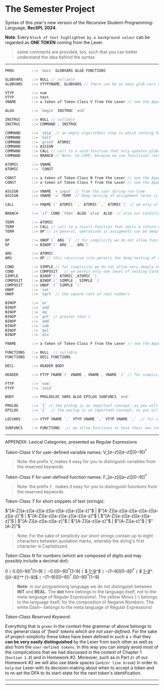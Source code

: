 # The Semester Project

Syntax of this year's new version of the Recursive Student-Programming-Language, **RecSPL 2024**.

**Note**: Every `block of text highlighted by a background colour` can be regarded as **ONE TOKEN** coming from the Lexer.

> some comments are provided, too, such that you can better understand the idea behind the syntax

---

```go
PROG        ::= `main` GLOBVARS ALGO FUNCTIONS

GLOBVARS    ::= NULL // nullable
GLOBVARS    ::= VTYPVNAME, GLOBVARS // there can be as many glob-vars as we like

VTYP        ::= num
VTYP        ::= text
VNAME       ::= a token of Token-Class V from the Lexer // see the Appendix below

ALGO        ::= `begin` INSTRUC `end`

INSTRUC     ::= NULL // nullable
INSTRUC     ::= COMMAND ; INSTRUC

COMMAND     ::= `skip` // an empty algorithmic step in which nothing happens
COMMAND     ::= `halt`
COMMAND     ::= `print` ATOMIC
COMMAND     ::= ASSIGN
COMMAND     ::= CALL // call to a void-function that only updates global variables
COMMAND     ::= BRANCH // Note: no LOOP, because we use functional recursions instead of loops

ATOMIC      ::= VNAME
ATOMIC      ::=  CONST

CONST       ::= a token of Token-Class N from the Lexer // see the Appendix below
CONST       ::= a token of Token-Class T from the Lexer // see the Appendix below

ASSIGN      ::= VNAME `< input` // from the user during run-time
ASSIGN      ::= VNAME `=` TERM  // Deep nesting of assignment terms is allowed: see below

CALL        ::= FNAME`(` ATOMIC `,` ATOMIC `,` ATOMIC`)` // we only allow un-nested params such that our Project will not get too complicated

BRANCH      ::= `if` COND `then` ALGO `else` ALGO  // also our Conditions will be quite simple

TERM        ::= ATOMIC
TERM        ::= CALL // call to a result-function that emits a return-value
TERM        ::= OP // in general, operations in assigments can be deeply nested: see below

OP          ::= UNOP`(` ARG `)` // for simplicity we do not allow function-calls as args
OP          ::= BINOP`(` ARG `,` ARG`)`

ARG         ::= ATOMIC
ARG         ::= OP // this recursive rule permits the deep-nesting of operations

COND        ::= SIMPLE // for simplicity we do not allow very deeply nested Conditions;
COND        ::= COMPOSIT   // we permit only one level of nesting Conditions in this project
SIMPLE      ::= BINOP`(` ATOMIC ,ATOMIC `)`
COMPOSIT    ::= BINOP`(` SIMPLE , SIMPLE `)`
COMPOSIT    ::= UNOP `(` SIMPLE `)`
UNOP        ::= `not` 
UNOP        ::= `sqrt` // the square root of real numbers

BINOP       ::= `or`
BINOP       ::= `and`
BINOP       ::= `eq`
BINOP       ::= `grt` // greater than >
BINOP       ::= `add`
BINOP       ::= `sub`
BINOP       ::= `mul`
BINOP       ::= `div`

FNAME       ::= a token of Token-Class F from the Lexer // see the Appendix below

FUNCTIONS   ::= NULL  // nullable
FUNCTIONS   ::= DECL FUNCTIONS

DECL        ::= HEADER BODY

HEADER      ::= FTYP FNAME`(` VNAME , VNAME , VNAME `)` // for simplicity, all our functions have 3 "incoming" parameters

FTYP        ::= `num`
FTYP        ::= `void`

BODY        ::= PROLOGLOC VARS ALGO EPILOG SUBFUNCS `end`

PROLOG      ::= `{` // the prolog is an important concept, as you will see later in chapter 9
EPILOG      ::= `}`  // the epilog is an important concept, as you will see later in chapter 9

LOCVARS     ::= VTYP VNAME `,` VTYP VNAME `,` VTYP VNAME `,`  // for simplicity, all our functions have 3 local variables, in addition to their three "incoming" parameters

SUBFUNCS    ::= FUNCTIONS   // we allow functions to have their own local sub-functions
```

---

APPENDIX: Lexical Categories, presented as Regular Expressions

_Token-Class V_ for user-defined variable names: V_$[a‒z]([a‒z]|[0‒9])^*$

> Note: the prefix V_makes it easy for you to distinguish variables from the reserved keywords

_Token-Class F_ for user-defined function names: F_$[a‒z]([a‒z]|[0‒9])^*$

> Note: the prefix `F_` makes it easy for you to distinguish functions from the reserved keywords

_Token-Class T_ for short snippets of text (strings):

$"[A-Z][a-z][a-z][a-z][a-z][a-z][a-z][a-z]"$ |
$"[A-Z][a-z][a-z][a-z][a-z][a-z][a-z]"$ |
$"[A-Z][a-z][a-z][a-z][a-z][a-z]"$ |
$"[A-Z][a-z][a-z][a-z][a-z]"$ |
$"[A-Z][a-z][a-z][a-z]"$ |
$"[A-Z][a-z][a-z]"$ |
$"[A-Z][a-z]"$ |
$"[A-Z]"$

> Note: For the sake of simplicity our short strings contain up to eight characters between quotation marks, whereby the string's first character is Capitaliszed.

_Token-Class N_ for numbers (which are composed of digits and may possibly include a decimal dot):

$0$ `|` $0.([0‒9])^* [1‒9]$ `|` $-0.([0‒9])^* [1‒9]$ `|` $ [1‒9]([0‒9])^*$ `|` $-[1‒9]([0‒9])^*$ `|` $ [1‒9]([0‒9])^*. ([0‒9])^* [1‒9]$ `|` $-[1‒9]([0‒9])^*. ([0‒9])^* [1‒9]$

> **Note**: in our programming language we do not distinguish between **INT** and **REAL**. The **dot** here belongs to the language itself, not to the meta language of Regular Expressions!. The yellow Minus (-) belongs to the language itself, for the composition of Negaive Numbers. The white Dash‒ belongs to the meta language of Regular Expressions!

_Token-Class Reserved Keyword_:

Everything that is `green` in the context-free grammar of above belongs to this general class of _'fixed' tokens which are not user-defined_. For the sake of project-simplicity these tokes have been defined in such a + that they **can be very easily distinguished** by the Lexer from each other as well as also from the `user-defined tokens`. In this way you can simply avoid most of the complications that we had discussed in the context of Chapter 1 (`Section 1.8`) and in Homework #2. Moreover, such as in Part `d)` of our Homework #2 we will also use blank spaces (`and/or line break`) in order to `help` our Lexer with its decision-making about when to accept a token and to re-set the DFA to its start-state for the next token's identification.

---

---
